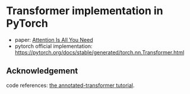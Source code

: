 # Transformer implementation in PyTorch

- paper: [Attention Is All You Need](https://arxiv.org/abs/1706.03762)
- pytorch official implementation: https://pytorch.org/docs/stable/generated/torch.nn.Transformer.html

## Acknowledgement

code references: [the annotated-transformer tutorial](https://github.com/harvardnlp/annotated-transformer).
